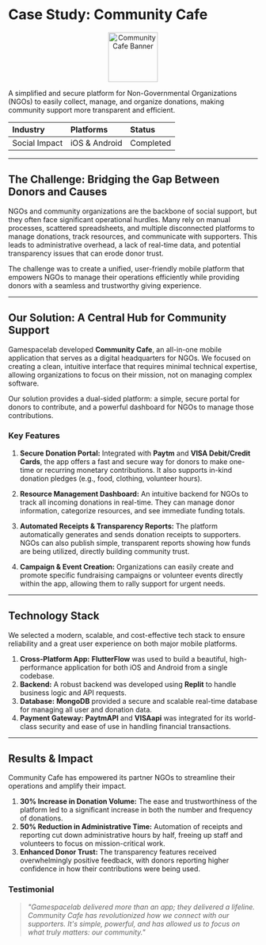 # Case Study: Community Cafe

<p align="center">
  <img src="https://cdn.discordapp.com/attachments/865420585437102090/1425187683063435425/1.jpg?ex=68e6acf6&is=68e55b76&hm=7cad8bc4b3c73fbec2ec33aaa3aa033b62ed046c61ec26528915496d4064cc1d&" alt="Community Cafe Banner" width="100" height="100"/>
</p>

A simplified and secure platform for Non-Governmental Organizations (NGOs) to easily collect, manage, and organize donations, making community support more transparent and efficient.

| **Industry** | **Platforms** | **Status** |
| :--- | :--- | :--- |
| Social Impact  | iOS & Android | Completed |

---

## The Challenge: Bridging the Gap Between Donors and Causes

NGOs and community organizations are the backbone of social support, but they often face significant operational hurdles. Many rely on manual processes, scattered spreadsheets, and multiple disconnected platforms to manage donations, track resources, and communicate with supporters. This leads to administrative overhead, a lack of real-time data, and potential transparency issues that can erode donor trust.

The challenge was to create a unified, user-friendly mobile platform that empowers NGOs to manage their operations efficiently while providing donors with a seamless and trustworthy giving experience.

---

## Our Solution: A Central Hub for Community Support

Gamespacelab developed **Community Cafe**, an all-in-one mobile application that serves as a digital headquarters for NGOs. We focused on creating a clean, intuitive interface that requires minimal technical expertise, allowing organizations to focus on their mission, not on managing complex software.

Our solution provides a dual-sided platform: a simple, secure portal for donors to contribute, and a powerful dashboard for NGOs to manage those contributions.



### Key Features

1. **Secure Donation Portal:** Integrated with **Paytm** and **VISA Debit/Credit Cards**, the app offers a fast and secure way for donors to make one-time or recurring monetary contributions. It also supports in-kind donation pledges (e.g., food, clothing, volunteer hours).

2. **Resource Management Dashboard:** An intuitive backend for NGOs to track all incoming donations in real-time. They can manage donor information, categorize resources, and see immediate funding totals.

3. **Automated Receipts & Transparency Reports:** The platform automatically generates and sends donation receipts to supporters. NGOs can also publish simple, transparent reports showing how funds are being utilized, directly building community trust.

4. **Campaign & Event Creation:** Organizations can easily create and promote specific fundraising campaigns or volunteer events directly within the app, allowing them to rally support for urgent needs.

---

## Technology Stack

We selected a modern, scalable, and cost-effective tech stack to ensure reliability and a great user experience on both major mobile platforms.

1. **Cross-Platform App:** **FlutterFlow** was used to build a beautiful, high-performance application for both iOS and Android from a single codebase.
2. **Backend:** A robust backend was developed using **Replit** to handle business logic and API requests.
3. **Database:** **MongoDB** provided a secure and scalable real-time database for managing all user and donation data.
4.   **Payment Gateway:** **PaytmAPI** and **VISAapi** was integrated for its world-class security and ease of use in handling financial transactions.



---

## Results & Impact

Community Cafe has empowered its partner NGOs to streamline their operations and amplify their impact.

1. **30% Increase in Donation Volume:** The ease and trustworthiness of the platform led to a significant increase in both the number and frequency of donations.
2. **50% Reduction in Administrative Time:** Automation of receipts and reporting cut down administrative hours by half, freeing up staff and volunteers to focus on mission-critical work.
3. **Enhanced Donor Trust:** The transparency features received overwhelmingly positive feedback, with donors reporting higher confidence in how their contributions were being used.

### Testimonial

> *"Gamespacelab delivered more than an app; they delivered a lifeline. Community Cafe has revolutionized how we connect with our supporters. It's simple, powerful, and has allowed us to focus on what truly matters: our community."*
